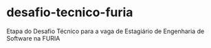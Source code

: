 # desafio-tecnico-furia
Etapa do Desafio Técnico para a vaga de Estagiário de Engenharia de Software na FURIA
